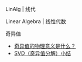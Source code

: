 LinAlg | 线代

Linear Algebra | 线性代数

奇异值

- [奇异值的物理意义是什么？](https://www.zhihu.com/question/22237507)
- [SVD（奇异值分解）小结](https://www.cnblogs.com/endlesscoding/p/10033527.html)